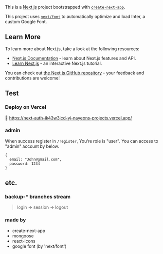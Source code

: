 This is a [Next.js](https://nextjs.org/) project bootstrapped with [`create-next-app`](https://github.com/vercel/next.js/tree/canary/packages/create-next-app).

This project uses [`next/font`](https://nextjs.org/docs/basic-features/font-optimization) to automatically optimize and load Inter, a custom Google Font.

## Learn More

To learn more about Next.js, take a look at the following resources:

- [Next.js Documentation](https://nextjs.org/docs) - learn about Next.js features and API.
- [Learn Next.js](https://nextjs.org/learn) - an interactive Next.js tutorial.

You can check out [the Next.js GitHub repository](https://github.com/vercel/next.js/) - your feedback and contributions are welcome!

## Test

### Deploy on Vercel

📎 https://next-auth-ik43w3lcd-yi-nayeons-projects.vercel.app/

### admin

When success register in `/register`, You're role is "user".
You can access to "admin" account by below.

```
{
  email: "John@gmail.com",
  password: 1234
}
```

## etc.

### backup-\* branches stream

> login → session → logout

### made by

- create-next-app
- mongoose
- react-icons
- google font (by 'next/font')
